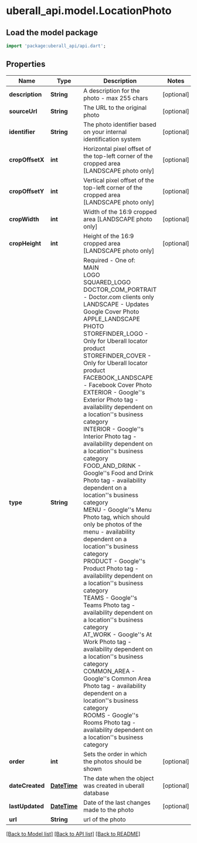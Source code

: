 # uberall_api.model.LocationPhoto

## Load the model package
```dart
import 'package:uberall_api/api.dart';
```

## Properties
Name | Type | Description | Notes
------------ | ------------- | ------------- | -------------
**description** | **String** | A description for the photo - max 255 chars | [optional] 
**sourceUrl** | **String** | The URL to the original photo | [optional] 
**identifier** | **String** | The photo identifier based on your internal identification system | [optional] 
**cropOffsetX** | **int** | Horizontal pixel offset of the top-left corner of the cropped area [LANDSCAPE photo only] | [optional] 
**cropOffsetY** | **int** | Vertical pixel offset of the top-left corner of the cropped area [LANDSCAPE photo only] | [optional] 
**cropWidth** | **int** | Width of the 16:9 cropped area [LANDSCAPE photo only] | [optional] 
**cropHeight** | **int** | Height of the 16:9 cropped area [LANDSCAPE photo only] | [optional] 
**type** | **String** | Required - One of: <br>  MAIN <br> LOGO <br> SQUARED_LOGO <br> DOCTOR_COM_PORTRAIT - Doctor.com clients only <br> LANDSCAPE - Updates Google Cover Photo<br> APPLE_LANDSCAPE <br> PHOTO  <br> STOREFINDER_LOGO - Only for Uberall locator product <br> STOREFINDER_COVER - Only for Uberall locator product<br> FACEBOOK_LANDSCAPE - Facebook Cover Photo <br> EXTERIOR - Google''s Exterior Photo tag - availability dependent on a location''s business category <br> INTERIOR - Google''s Interior Photo tag  - availability dependent on a location''s business category <br> FOOD_AND_DRINK - Google''s Food and Drink Photo tag - availability dependent on a location''s business category  <br> MENU  - Google''s Menu Photo tag, which should only be photos of the menu - availability dependent on a location''s business category <br> PRODUCT  - Google''s Product Photo tag - availability dependent on a location''s business category <br> TEAMS  - Google''s Teams Photo tag - availability dependent on a location''s business category <br> AT_WORK  - Google''s At Work Photo tag - availability dependent on a location''s business category <br> COMMON_AREA  - Google''s Common Area Photo tag - availability dependent on a location''s business category <br> ROOMS - Google''s Rooms Photo tag - availability dependent on a location''s business category  | 
**order** | **int** | Sets the order in which the photos should be shown | [optional] 
**dateCreated** | [**DateTime**](DateTime.md) | The date when the object was created in uberall database | [optional] 
**lastUpdated** | [**DateTime**](DateTime.md) | Date of the last changes made to the photo | [optional] 
**url** | **String** | url of the photo | 

[[Back to Model list]](../README.md#documentation-for-models) [[Back to API list]](../README.md#documentation-for-api-endpoints) [[Back to README]](../README.md)


